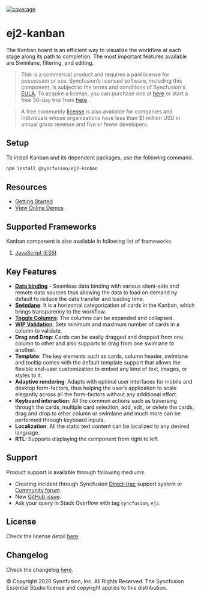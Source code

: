 [![coverage](http://ej2.syncfusion.com/badges/ej2-kanban/coverage.svg)](http://ej2.syncfusion.com/badges/ej2-kanban)

# ej2-kanban

The Kanban board is an efficient way to visualize the workflow at each stage along its path to completion. The most important features available are Swimlane, filtering, and editing.

> This is a commercial product and requires a paid license for possession or use. Syncfusion’s licensed software, including this component, is subject to the terms and conditions of Syncfusion's [EULA](https://www.syncfusion.com/eula/es/). To acquire a license, you can purchase one at [here](https://www.syncfusion.com/sales/products) or start a free 30-day trial from [here](https://www.syncfusion.com/account/manage-trials/start-trials).

> A free community [license](https://www.syncfusion.com/products/communitylicense) is also available for companies and individuals whose organizations have less than $1 million USD in annual gross revenue and five or fewer developers.

## Setup

To install Kanban and its dependent packages, use the following command.

```sh
npm install @syncfusion/ej2-kanban
```

## Resources

* [Getting Started](https://ej2.syncfusion.com/documentation/kanban/getting-started/index.html)
* [View Online Demos](https://ej2.syncfusion.com/demos/#/material/kanban/overview.html)

## Supported Frameworks

Kanban component is also available in following list of frameworks.

1. [JavaScript (ES5)](https://ej2.syncfusion.com/javascript/demos/#/material/kanban/overview.html)

## Key Features

* [**Data binding**](https://ej2.syncfusion.com/demos/#/material/kanban/remote-data.html) - Seamless data binding with various client-side and remote data sources thus allowing the data to load on demand by default to reduce the data transfer and loading time.
* [**Swimlane**](https://ej2.syncfusion.com/demos/#/material/kanban/swimlane.html): It is a horizontal categorization of cards in the Kanban, which brings transparency to the workflow.
* [**Toggle Columns**](https://ej2.syncfusion.com/demos/#/material/kanban/toggle-columns.html): The columns can be expanded and collapsed.
* [**WIP Validation**](https://ej2.syncfusion.com/demos/#/material/kanban/wip-validation.html): Sets minimum and maximum number of cards in a column to validate.
* **Drag and Drop**: Cards can be easily dragged and dropped from one column to other and also supports to drag from one swimlane to another.
* **Template**: The key elements such as cards, column header, swimlane and tooltip comes with the default template support that allows the flexible end-user customization to embed any kind of text, images, or styles to it.
* **Adaptive rendering**: Adapts with optimal user interfaces for mobile and desktop form-factors, thus helping the user’s application to scale elegantly across all the form-factors without any additional effort.
* **Keyboard interaction**: All the common actions such as traversing through the cards, multiple card selection, add, edit, or delete the cards, drag and drop to other column or swimlane and much more can be performed through keyboard inputs.
* **Localization**: All the static text content can be localized to any desired language.
* **RTL**: Supports displaying the component from right to left.

## Support

Product support is available through following mediums.

* Creating incident through Syncfusion [Direct-trac](https://www.syncfusion.com/support/directtrac/incidents) support system or [Community forum](https://www.syncfusion.com/forums/essential-js2).
* New [GitHub issue](https://github.com/syncfusion/ej2-javascript-ui-controls/issues/new).
* Ask your query in Stack Overflow with tag `syncfusion`, `ej2`.

## License

Check the license detail [here](https://github.com/syncfusion/ej2-javascript-ui-controls/blob/master/license).

## Changelog

Check the changelog [here](https://ej2.syncfusion.com/documentation/release-notes).

© Copyright 2020 Syncfusion, Inc. All Rights Reserved. The Syncfusion Essential Studio license and copyright applies to this distribution.
